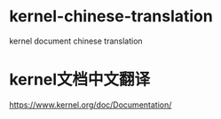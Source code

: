# kernel-chinese-translation
kernel document chinese translation
# kernel文档中文翻译
https://www.kernel.org/doc/Documentation/
